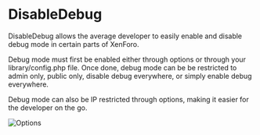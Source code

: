 # DisableDebug

DisableDebug allows the average developer to easily enable and disable debug mode in certain parts of XenForo. 

Debug mode must first be enabled either through options or through your library/config.php file. Once done, debug mode can be be restricted to admin only, public only, disable debug everywhere, or simply enable debug everywhere.

Debug mode can also be IP restricted through options, making it easier for the developer on the go.

![Options](https://github.com/MCTradesOrg/DisableDebug/blob/master/image.png?raw=true)
